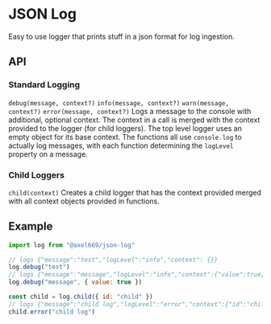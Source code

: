 # JSON Log
Easy to use logger that prints stuff in a json format for log ingestion.

## API

### Standard Logging
`debug(message, context?)`
`info(message, context?)`
`warn(message, context?)`
`error(message, context?)`
Logs a message to the console with additional, optional context. The context
in a call is merged with the context provided to the logger (for child loggers).
The top level logger uses an empty object for its base context. The functions
all use `console.log` to actually log messages, with each function determining
the `logLevel` property on a message.

### Child Loggers
`child(context)`
Creates a child logger that has the context provided merged with all context
objects provided in functions.

## Example
```js
import log from "@axel669/json-log"

// logs {"message":"test","logLevel":"info","context": {}}
log.debug("test")
// logs {"message":"message","logLevel":"info","context":{"value":true}}
log.debug("message", { value: true })

const child = log.child({ id: "child" })
// logs {"message":"child log","logLevel":"error","context":{"id":"child"}}
child.error("child log")
```
